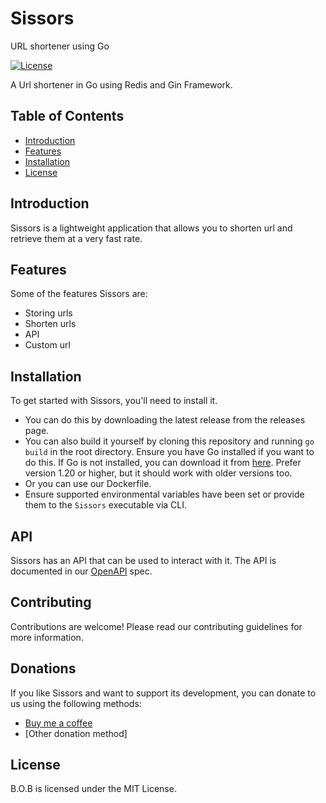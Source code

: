 # Sissors
URL shortener using Go

[![License](https://img.shields.io/badge/license-MIT-blue.svg)](https://github.com/manlikeNacho/Dice/blob/main/LICENSE)

A Url shortener in Go using Redis and Gin Framework.

## Table of Contents

- [Introduction](#introduction)
- [Features](#features)
- [Installation](#installation)
- [License](#license)

## Introduction

Sissors is a lightweight application that allows you to shorten url and retrieve them at a very fast rate.

## Features

Some of the features Sissors are:

- Storing urls
- Shorten urls
- API
- Custom url

## Installation

To get started with Sissors, you'll need to install it.

- You can do this by downloading the latest release from the releases page.
- You can also build it yourself by cloning this repository and running `go build` in the root directory. Ensure you have Go installed if you want to do this. If Go is not installed, you can download it from [here](https://golang.org/). Prefer version 1.20 or higher, but it should work with older versions too.
- Or you can use our Dockerfile.
- Ensure supported environmental variables have been set or provide them to the `Sissors` executable via CLI.


## API

Sissors has an API that can be used to interact with it. The API is documented in our [OpenAPI](https://snip-j7nt.onrender.com/swagger/index.html) spec.

## Contributing

Contributions are welcome! Please read our contributing guidelines for more information.

## Donations

If you like Sissors and want to support its development, you can donate to us using the following methods:

- [Buy me a coffee](https://bmc.link/nachoooo)
- [Other donation method]

## License

B.O.B is licensed under the MIT License.

